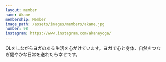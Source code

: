 ```yaml
---
layout: member
name: Akane
membership: Member
image_path: /assets/images/members/akane.jpg
number: 98
instagram: https://www.instagram.com/akaneyoga/
---
```


OLをしながらヨガのある生活を心がけています。ヨガで心と身体、自然をつなぎ健やかな日常を送れたら幸せです。
